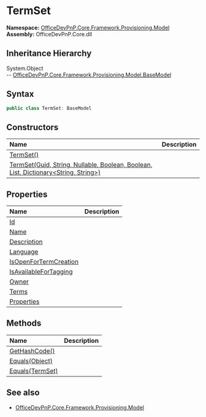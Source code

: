 # TermSet
  

**Namespace:** [OfficeDevPnP.Core.Framework.Provisioning.Model](OfficeDevPnP.Core.Framework.Provisioning.Model.md)  
**Assembly:** OfficeDevPnP.Core.dll  
## Inheritance Hierarchy
System.Object  
-- [OfficeDevPnP.Core.Framework.Provisioning.Model.BaseModel](OfficeDevPnP.Core.Framework.Provisioning.Model.BaseModel.md)
## Syntax
```C#
public class TermSet: BaseModel
```
## Constructors
|**Name**|**Description**|
|:-----|:-----|
| [TermSet()](OfficeDevPnP.Core.Framework.Provisioning.Model.TermSet.Constructor1details.md) | 
| [TermSet(Guid, String, Nullable<Int32>, Boolean, Boolean, List<Term>, Dictionary<String, String>)](OfficeDevPnP.Core.Framework.Provisioning.Model.TermSet.Constructor2details.md) | 
## Properties
|**Name**|**Description**|
|:-----|:-----|
| [Id](OfficeDevPnP.Core.Framework.Provisioning.Model.TermSet.Id.md) | 
| [Name](OfficeDevPnP.Core.Framework.Provisioning.Model.TermSet.Name.md) | 
| [Description](OfficeDevPnP.Core.Framework.Provisioning.Model.TermSet.Description.md) | 
| [Language](OfficeDevPnP.Core.Framework.Provisioning.Model.TermSet.Language.md) | 
| [IsOpenForTermCreation](OfficeDevPnP.Core.Framework.Provisioning.Model.TermSet.IsOpenForTermCreation.md) | 
| [IsAvailableForTagging](OfficeDevPnP.Core.Framework.Provisioning.Model.TermSet.IsAvailableForTagging.md) | 
| [Owner](OfficeDevPnP.Core.Framework.Provisioning.Model.TermSet.Owner.md) | 
| [Terms](OfficeDevPnP.Core.Framework.Provisioning.Model.TermSet.Terms.md) | 
| [Properties](OfficeDevPnP.Core.Framework.Provisioning.Model.TermSet.Properties.md) | 
## Methods
|**Name**|**Description**|
|:-----|:-----|
| [GetHashCode()](OfficeDevPnP.Core.Framework.Provisioning.Model.TermSet.GetHashCode.md) | 
| [Equals(Object)](OfficeDevPnP.Core.Framework.Provisioning.Model.TermSet.EqualsObject.md) | 
| [Equals(TermSet)](OfficeDevPnP.Core.Framework.Provisioning.Model.TermSet.EqualsTermSet.md) | 
## See also
- [OfficeDevPnP.Core.Framework.Provisioning.Model](OfficeDevPnP.Core.Framework.Provisioning.Model.md)
